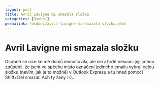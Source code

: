 ```yaml
---
layout: post
title: Avril Lavigne mi smazala složku
categories: [Osobní]
permalink: /osobni/avril-lavigne-mi-smazala-slozku.html
---
```

# Avril Lavigne mi smazala složku

Osobně se sice ke mě domů nedostavila, ale červ hrdě nesoucí její jméno způsobil, že jsem ve spěchu místo označení jediného emailu vybral celou složku (nevím, jak je to možné) v Outlook Expresu a tu hned pomocí Shift+Del smazal. Ach ty ženy :-)…

